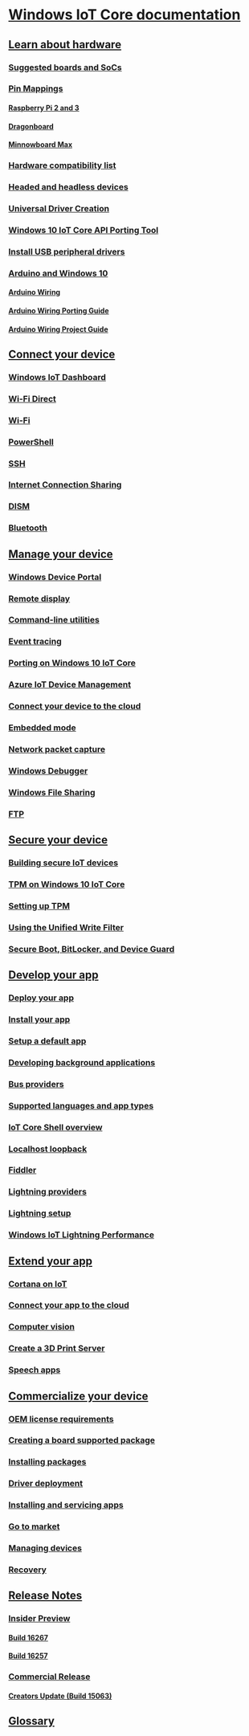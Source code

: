 # [Windows IoT Core documentation](index.md)
## [Learn about hardware]()
### [Suggested boards and SoCs](learn-about-hardware/SuggestedBoards.md)
### [Pin Mappings]()
#### [Raspberry Pi 2 and 3](learn-about-hardware/PinMappings/PinMappingsRPI.md)
#### [Dragonboard](learn-about-hardware/PinMappings/PinMappingsDB.md)
#### [Minnowboard Max](learn-about-hardware/PinMappings/PinMappingsMBM.md)
### [Hardware compatibility list](learn-about-hardware/HardwareCompatList.md)
### [Headed and headless devices](learn-about-hardware/HeadlessMode.md)
### [Universal Driver Creation](learn-about-hardware/DriverCreation.md)
### [Windows 10 IoT Core API Porting Tool](learn-about-hardware/IoTCorePortingTool.md)
### [Install USB peripheral drivers](learn-about-hardware/PeripheralDrivers.md)
### [Arduino and Windows 10](learn-about-hardware/ArduinoAndWindows10.md)
#### [Arduino Wiring](learn-about-hardware/ArduinoWiring.md)
#### [Arduino Wiring Porting Guide](learn-about-hardware/ArduinoWiringPortingGuide.md)
#### [Arduino Wiring Project Guide](learn-about-hardware/ArduinoWiringProjectGuide.md)
## [Connect your device]()
### [Windows IoT Dashboard](connect-your-device/IoTDashboard.md)
### [Wi-Fi Direct](connect-your-device/SetupWiFiDirect.md)
### [Wi-Fi](connect-your-device/SetupWifi.md)
### [PowerShell](connect-your-device/PowerShell.md)
### [SSH](connect-your-device/SSH.md)
### [Internet Connection Sharing](connect-your-device/InternetConnectionSharing.md)
### [DISM](connect-your-device/DISM.md) 
### [Bluetooth](connect-your-device/Bluetooth.md)
## [Manage your device]()
### [Windows Device Portal](manage-your-device/DevicePortal.md)
### [Remote display](manage-your-device/RemoteDisplay.md)
### [Command-line utilities](manage-your-device/CommandLineUtils.md)
### [Event tracing](manage-your-device/EventTracing.md)
### [Porting on Windows 10 IoT Core](manage-your-device/PortingGuide.md)
### [Azure IoT Device Management](manage-your-device/AzureIoTDM.md)
### [Connect your device to the cloud](manage-your-device/ConnectDeviceToCloud.md)
### [Embedded mode](manage-your-device/EmbeddedMode.md)
### [Network packet capture](manage-your-device/NetworkPacketCapture.md)
### [Windows Debugger](manage-your-device/WindowsDebugger.md)
### [Windows File Sharing](manage-your-device/WindowsFileSharing.md)
### [FTP](manage-your-device/FTP.md)
## [Secure your device]()
### [Building secure IoT devices](secure-your-device/BuildingSecureDevices.md)
### [TPM on Windows 10 IoT Core](secure-your-device/TPM.md)
### [Setting up TPM](secure-your-device/setupTPM.md)
### [Using the Unified Write Filter](secure-your-device/UnifiedWriteFilter.md)
### [Secure Boot, BitLocker, and Device Guard](secure-your-device/SecureBootAndBitLocker.md)
## [Develop your app]()
### [Deploy your app](develop-your-app/AppDeployment.md)
### [Install your app](develop-your-app/AppInstaller.md)
### [Setup a default app](develop-your-app/SetupDefaultApp.md)
### [Developing background applications](develop-your-app/BackgroundApplications.md)
### [Bus providers](develop-your-app/BusProviders.md)
### [Supported languages and app types](develop-your-app/BuildingAppsForIoTCore.md)
### [IoT Core Shell overview](develop-your-app/IoTCoreShell.md)
### [Localhost loopback](develop-your-app/Loopback.md)
### [Fiddler](develop-your-app/Fiddler.md)
### [Lightning providers](develop-your-app/LightningProviders.md)
### [Lightning setup](develop-your-app/LightningSetup.md)
### [Windows IoT Lightning Performance](develop-your-app/LightningPerformance.md)
## [Extend your app]()
### [Cortana on IoT](extend-your-app/CortanaOnIoTCore.md)
### [Connect your app to the cloud](extend-your-app/ConnectAppToCloud.md)
### [Computer vision](extend-your-app/ComputerVision.md) 
### [Create a 3D Print Server](extend-your-app/3DPrintServer.md)
### [Speech apps](extend-your-app/Speech.md)
## [Commercialize your device]()
### [OEM license requirements](commercialize-your-device/OEMLicenseRequirements.md)
### [Creating a board supported package](commercialize-your-device/CreateBSP.md)
### [Installing packages](commercialize-your-device/InstallingPackages.md)
### [Driver deployment](commercialize-your-device/DriverDeployment.md)
### [Installing and servicing apps](commercialize-your-device/InstallingAndServicing.md)
### [Go to market](commercialize-your-device/GoToMarket.md)
### [Managing devices](commercialize-your-device/ManagingDevices.md)
### [Recovery](commercialize-your-device/Recovery.md)
## [Release Notes]()
### [Insider Preview]()
#### [Build 16267](release-notes/insider/16267.md)
#### [Build 16257](release-notes/insider/16257.md)
### [Commercial Release]()
#### [Creators Update (Build 15063)](release-notes/commercial/CreatorsUpdate.md)
## [Glossary](Glossary.md)
